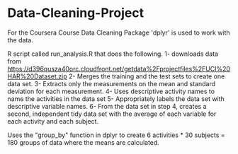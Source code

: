 # Data-Cleaning-Project
For the Coursera Course Data Cleaning
Package 'dplyr' is used to work with the data. 

R script called run_analysis.R that does the following.
1- downloads data from https://d396qusza40orc.cloudfront.net/getdata%2Fprojectfiles%2FUCI%20HAR%20Dataset.zip
2- Merges the training and the test sets to create one data set.
3- Extracts only the measurements on the mean and standard deviation for each measurement.
4- Uses descriptive activity names to name the activities in the data set
5- Appropriately labels the data set with descriptive variable names.
6- From the data set in step 4, creates a second, independent tidy data set with the average of each variable for each activity and each subject.

Uses the "group_by" function in dplyr to create 6 activities * 30 subjects = 180 groups of data where the means are calculated. 
